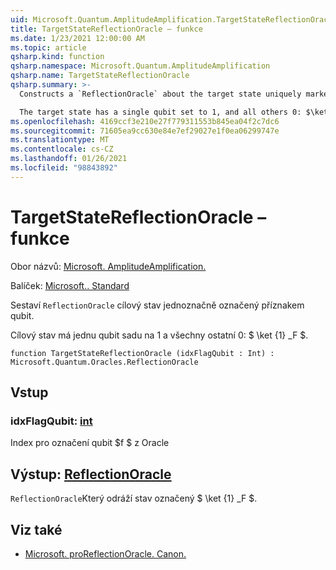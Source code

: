 ```yaml
---
uid: Microsoft.Quantum.AmplitudeAmplification.TargetStateReflectionOracle
title: TargetStateReflectionOracle – funkce
ms.date: 1/23/2021 12:00:00 AM
ms.topic: article
qsharp.kind: function
qsharp.namespace: Microsoft.Quantum.AmplitudeAmplification
qsharp.name: TargetStateReflectionOracle
qsharp.summary: >-
  Constructs a `ReflectionOracle` about the target state uniquely marked by the flag qubit.

  The target state has a single qubit set to 1, and all others 0: $\ket{1}_f$.
ms.openlocfilehash: 4169ccf3e210e27f779311553b845ea04f2c7dc6
ms.sourcegitcommit: 71605ea9cc630e84e7ef29027e1f0ea06299747e
ms.translationtype: MT
ms.contentlocale: cs-CZ
ms.lasthandoff: 01/26/2021
ms.locfileid: "98843892"
---
```

# <a name="targetstatereflectionoracle-function"></a>TargetStateReflectionOracle – funkce

Obor názvů: [Microsoft. AmplitudeAmplification.](xref:Microsoft.Quantum.AmplitudeAmplification)

Balíček: [Microsoft.. Standard](https://nuget.org/packages/Microsoft.Quantum.Standard)


Sestaví `ReflectionOracle` cílový stav jednoznačně označený příznakem qubit.

Cílový stav má jednu qubit sadu na 1 a všechny ostatní 0: $ \ket {1} _F $.

```qsharp
function TargetStateReflectionOracle (idxFlagQubit : Int) : Microsoft.Quantum.Oracles.ReflectionOracle
```


## <a name="input"></a>Vstup

### <a name="idxflagqubit--int"></a>idxFlagQubit: [int](xref:microsoft.quantum.lang-ref.int)

Index pro označení qubit $f $ z Oracle



## <a name="output--reflectionoracle"></a>Výstup: [ReflectionOracle](xref:Microsoft.Quantum.Oracles.ReflectionOracle)

`ReflectionOracle`Který odráží stav označený $ \ket {1} _F $.

## <a name="see-also"></a>Viz také

- [Microsoft. proReflectionOracle. Canon.](xref:Microsoft.Quantum.Canon.ReflectionOracle)